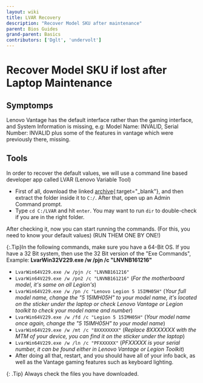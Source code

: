 ```yaml
---
layout: wiki
title: LVAR Recovery
description: "Recover Model SKU after maintenance"
parent: Bios Guides
grand-parent: Basics
contributors: ['Dglt', 'undervolt']
---
```


# Recover Model SKU if lost after Laptop Maintenance

## Symptomps

Lenovo Vantage has the default interface rather than the gaming interface, and System Information is missing, e.g: Model Name: INVALID, Serial Number: INVALID plus some of the features in vantage which were previously there, missing.

## Tools

In order to recover the default values, we will use a command line based developer app called LVAR (Lenovo Variable Tool)

- First of all, download the linked [archive](https://laptopwiki.eu/wp-content/uploads/2021/11/LVAR.zip){:target="_blank"}, and then extract the folder inside it to ``C:/``. After that, open up an Admin Command prompt.
- Type ``cd C:/LVAR`` and hit ``enter``. You may want to run ``dir`` to double-check if you are in the right folder.

After checking it, now you can start running the commands. (For this, you need to know your default values) (RUN THEM ONE BY ONE!)

{:.Tip}In the following commands, make sure you have a 64-Bit OS. If you have a 32 Bit system, then use the 32 Bit version of the "Exe Commands", Example: **LvarWin32V229.exe /w /pjn /c "LNVNB161216"**

- ``LvarWin64V229.exe /w /pjn /c "LNVNB161216"``
- ``LvarWin64V229.exe /w /pn2 /c "LNVNB161216"`` (_For the motherboard model, it's same on all Legion's_)
- ``LvarWin64V229.exe /w /pn /c "Lenovo Legion 5 15IMH05H"`` (_Your full model name, change the "5 15IMH05H" to your model name, it's located on the sticker under the laptop or check Lenovo Vantage or Legion toolkit to check your model name and number_)
- ``LvarWin64V229.exe /w /fd /c "Legion 5 15IMH05H"`` (_Your model name once again, change the "5 15IMH05H" to your model name_)
- ``LvarWin64V229.exe /w /mt /c "8XXXXXXXX"`` (_Replace 8XXXXXXX with the MTM of your device, you can find it on the sticker under the laptop_)
- ``LvarWin64V229.exe /w /ln /c "PFXXXXXX"`` (_PFXXXXX is your serial number, it can be found either in Lenovo Vantage or Legion Toolkit_)
- After doing all that, restart, and you should have all of your info back, as well as the Vantage gaming features such as keyboard lighting.

{: .Tip}
Always check the files you have downloaded.
